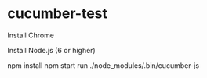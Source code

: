 # cucumber-test

Install Chrome

Install Node.js (6 or higher)

npm install
npm start
run
./node_modules/.bin/cucumber-js
